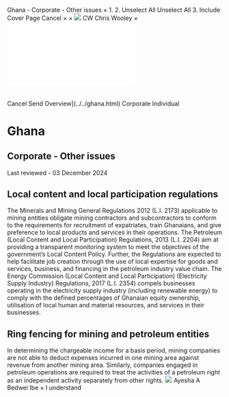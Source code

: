 Ghana - Corporate - Other issues
×
1.
2.
Unselect All
Unselect All
3.
Include Cover Page
Cancel
×
×
![](../../-/media/world-wide-tax-summaries/attachments/global---chris-wooley.ashx%3Frev=ac5e5f3223b34096b1afc2a6009c7320&revision=ac5e5f32-23b3-4096-b1af-c2a6009c7320&hash=859B7ADC84DC2CBEC9760E9E6EE7DE6D0A8BFCDF)
CW
Chris Wooley
×
![](other-issues.html)
######
Cancel
Send
Overview](../../ghana.html)
Corporate
Individual
# Ghana
## Corporate - Other issues
Last reviewed - 03 December 2024
## Local content and local participation regulations
The Minerals and Mining General Regulations 2012 (L.I. 2173) applicable to mining entities obligate mining contractors and subcontractors to conform to the requirements for recruitment of expatriates, train Ghanaians, and give preference to local products and services in their operations.
The Petroleum (Local Content and Local Participation) Regulations, 2013 (L.I. 2204) aim at providing a transparent monitoring system to meet the objectives of the government’s Local Content Policy. Further, the Regulations are expected to help facilitate job creation through the use of local expertise for goods and services, business, and financing in the petroleum industry value chain.
The Energy Commission (Local Content and Local Participation) (Electricity Supply Industry) Regulations, 2017 (L.I. 2354) compels businesses operating in the electricity supply industry (including renewable energy) to comply with the defined percentages of Ghanaian equity ownership, utilisation of local human and material resources, and services in their businesses.
## Ring fencing for mining and petroleum entities
In determining the chargeable income for a basis period, mining companies are not able to deduct expenses incurred in one mining area against revenue from another mining area.
Similarly, companies engaged in petroleum operations are required to treat the activities of a petroleum right as an independent activity separately from other rights.
![](../../-/media/world-wide-tax-summaries/attachments/ghana-ayesha-bedwei.ashx%3Frev=40ca845eb26d406385f0303be483bfc9&revision=40ca845e-b26d-4063-85f0-303be483bfc9&hash=8F08F39B4DE87978C82B52AB48D2702FE69BDAF2)
Ayesha A Bedwei Ibe
×
I understand